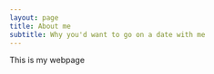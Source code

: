 ```yaml
---
layout: page
title: About me
subtitle: Why you'd want to go on a date with me
---
```


This is my webpage

